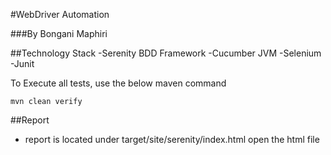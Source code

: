 #WebDriver Automation

###By Bongani Maphiri

##Technology Stack
-Serenity BDD Framework
-Cucumber JVM
-Selenium
-Junit

To Execute all tests, use the below maven command

```
mvn clean verify
```

##Report
- report is located under target/site/serenity/index.html open the html file